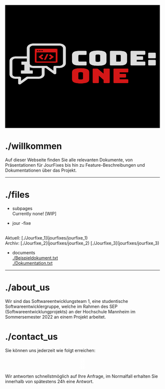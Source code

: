 <img src="assets/images/codeone-logo-white.svg" width="800" height="400"/>

# ./willkommen

Auf dieser Webseite finden Sie alle relevanten Dokumente, von Präsentationen für JourFixes bis hin zu Feature-Beschreibungen und Dokumentationen über das Projekt.
  
* * *  
  
# ./files  

* subpages  
Currently none! [WIP]

* jour -fixe  
<br />
Aktuell:  
[./Jourfixe_1](jourfixes/jourfixe_1)  
<br />
Archiv:  
[./Jourfixe_2](jourfixes/jourfixe_2)  
[./Jourfixe_3](jourfixes/jourfixe_3)

* documents  
[./Beispieldokument.txt](documents/example.txt)  
[./Dokumentation.txt](documents/example.txt)  
  
* * *  
  
# ./about_us
Wir sind das Softwareentwicklungsteam 1, eine studentische Softwareentwicklergruppe, welche im Rahmen des SEP (Softwareentwicklungprojekts) an der Hochschule Mannheim im Sommersemester 2022 an einem Projekt arbeitet.
  
# ./contact_us

Sie können uns jederzeit wie folgt erreichen:  
<p align="center">
    <a href="mailto:nojomyth@gmx.de?subject=Anfrage%20zum%20SEP%20-%20" style="font-size:32px; color: white;">&#xf0e0;</a>
</p>

Wir antworten schnellstmöglich auf Ihre Anfrage, im Normalfall erhalten Sie innerhalb von spätestens 24h eine Antwort.